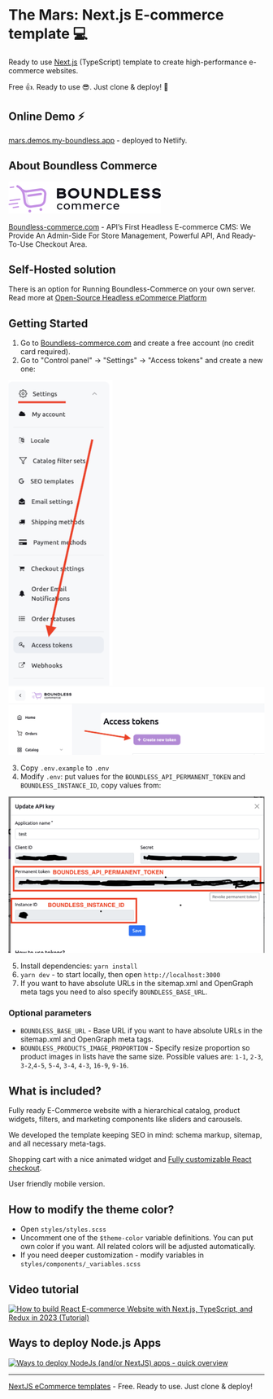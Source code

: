# The Mars: Next.js E-commerce template 💻

Ready to use [Next.js](https://nextjs.org) (TypeScript) template to create  high-performance
e-commerce websites.

Free 👍. Ready to use 😎. Just clone & deploy! 🤘

## Online Demo ⚡️

[mars.demos.my-boundless.app](https://mars.demos.my-boundless.app/) - deployed to Netlify.

## About Boundless Commerce

![Boundless-commerce.com](assets/logo.svg)

[Boundless-commerce.com](https://boundless-commerce.com/) - API’s First Headless E-commerce CMS: We Provide An 
Admin-Side For Store Management, Powerful API, And Ready-To-Use Checkout Area.

## Self-Hosted solution

There is an option for Running Boundless-Commerce on your own server. Read more at [Open-Source Headless eCommerce Platform](https://boundless-commerce.com/open-source)

## Getting Started

1. Go to [Boundless-commerce.com](https://boundless-commerce.com/) and create a free account (no credit card required).
2. Go to "Control panel" -> "Settings" -> "Access tokens" and create a new one: 

![](assets/settings-menu.png)
![](assets/create-access-token-btn.png)

3. Copy `.env.example` to `.env`
4. Modify `.env`: put values for the `BOUNDLESS_API_PERMANENT_TOKEN` and `BOUNDLESS_INSTANCE_ID`, copy values from:

![](assets/copy-credentials.png)

5. Install dependencies: `yarn install`
6. `yarn dev` - to start locally, then open `http://localhost:3000`
7. If you want to have absolute URLs in the sitemap.xml and OpenGraph meta tags 
you need to also specify `BOUNDLESS_BASE_URL`.

### Optional parameters

- `BOUNDLESS_BASE_URL` - Base URL if you want to have absolute 
URLs in the sitemap.xml and OpenGraph meta tags.
- `BOUNDLESS_PRODUCTS_IMAGE_PROPORTION` - Specify resize proportion so product images in lists have 
the same size. Possible values are: `1-1`, `2-3`, `3-2`,`4-5`, `5-4`, `3-4`, `4-3`, `16-9`, `9-16`.

## What is included?

Fully ready E-Commerce website with a hierarchical catalog, product widgets, 
filters, and marketing components like sliders and carousels.

We developed the template keeping SEO in mind: schema markup, sitemap, and 
all necessary meta-tags.

Shopping cart with a nice animated widget and [Fully customizable React checkout](https://github.com/kirill-zhirnov/boundless-checkout-react).

User friendly mobile version.

## How to modify the theme color?

- Open `styles/styles.scss`
- Uncomment one of the `$theme-color` variable definitions. You can put own color if you want. All related colors 
will be adjusted automatically.
- If you need deeper customization - modify variables in `styles/components/_variables.scss`

## Video tutorial

[![How to build React E-commerce Website with Next.js, TypeScript, and Redux in 2023 (Tutorial)](https://img.youtube.com/vi/BOZRLereGig/0.jpg)](https://youtu.be/BOZRLereGig "How to build React E-commerce Website with Next.js, TypeScript, and Redux in 2023 (Tutorial)")

## Ways to deploy Node.js Apps

[![Ways to deploy NodeJs (and/or NextJS) apps - quick overview](https://img.youtube.com/vi/pRj0o-B57O4/0.jpg)](https://www.youtube.com/watch?v=pRj0o-B57O4 " Ways to deploy NodeJs (and/or NextJS) apps - quick overview")

---

[NextJS eCommerce templates](https://boundless-commerce.com/templates) - Free. Ready to use. Just clone & deploy!